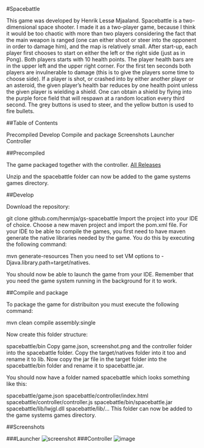 #Spacebattle

This game was developed by Henrik Lessø Mjaaland. 
Spacebattle is a two-dimensional space shooter. I made it as a two-player game, because I think it would be too chaotic with more than two players considering the fact that the main weapon is ranged (one can either shoot or steer into the opponent in order to damage him), and the map is relatively small.
After start-up, each player first chooses to start on either the left or the right side (just as in Pong). Both players starts with 10 health points. The player health bars are in the upper left and the upper right corner. For the first ten seconds both players are invulnerable to damage (this is to give the players some time to choose side). If a player is shot, or crashed into by either another player or an asteroid, the given player’s health bar reduces by one health point unless the given player is wielding a shield. One can obtain a shield by flying into the purple force field that will respawn at a random location every third second.
The grey buttons is used to steer, and the yellow button is used to fire bullets.

##Table of Contents

Precompiled
Develop
Compile and package
Screenshots
Launcher
Controller

##Precompiled

The game packaged together with the controller.
[All Releases](https://github.com/henmja/gs-Spacebattle/releases/tag/Release)

Unzip and the spacebattle folder can now be added to the game systems games directory.

##Develop

Download the repository:

git clone github.com/henmja/gs-spacebattle
Import the project into your IDE of choice. Choose a new maven project and import the pom.xml file. For your IDE to be able to compile the games, you first need to have maven generate the native libraries needed by the game. You do this by executing the following command:

mvn generate-resources
Then you need to set VM options to -Djava.library.path=target/natives.

You should now be able to launch the game from your IDE. Remember that you need the game system running in the background for it to work.

##Compile and package

To package the game for distribuiton you must execute the following command:

mvn clean compile assembly:single

Now create this folder structure:

spacebattle/bin
Copy game.json, screenshot.png and the controller folder into the spacebattle folder. Copy the target/natives folder into it too and rename it to lib. Now copy the jar file in the target folder into the spacebattle/bin folder and rename it to spacebattle.jar.

You should now have a folder named spacebattle which looks something like this:

spacebattle/game.json
spacebattle/controller/index.html
spacebattle/controller/controller.js
spacebattle/bin/spacebattle.jar
spacebattle/lib/lwjgl.dll
spacebattle/lib/...
This folder can now be added to the game systems games directory.

##Screenshots

###Launcher
![screenshot](https://cloud.githubusercontent.com/assets/10501925/14319292/ead76d2c-fc10-11e5-9609-939c9bce31e1.png)
###Controller
![image](https://cloud.githubusercontent.com/assets/10501925/14319477/a688f810-fc11-11e5-8cdf-cf03239b919a.png)

